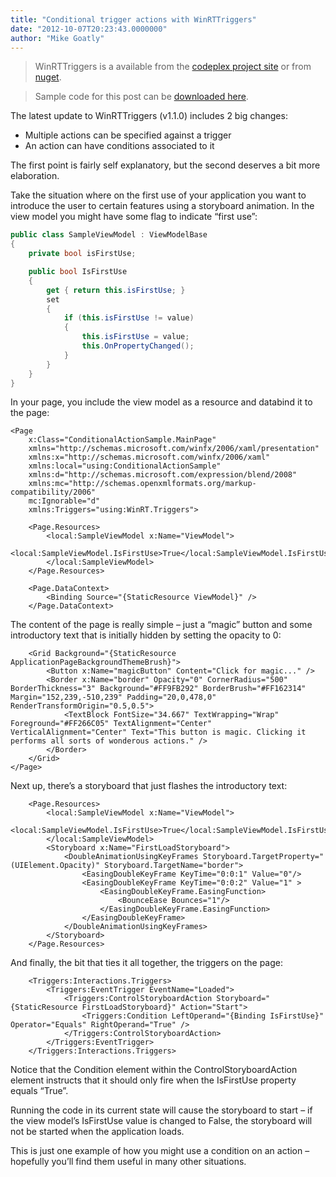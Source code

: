 ```yaml
---
title: "Conditional trigger actions with WinRTTriggers"
date: "2012-10-07T20:23:43.0000000"
author: "Mike Goatly"
---
```


> WinRTTriggers is a available from the [codeplex project site](http://winrttriggers.codeplex.com/) or from [nuget](https://nuget.org/packages/WinRTTriggers)\.
> 
> 

> Sample code for this post can be [downloaded here](http://www.goatly.net/Media/Default/Samples/ConditionalActionSample.zip)\.
> 
> 

The latest update to WinRTTriggers \(v1\.1\.0\) includes 2 big changes:

- Multiple actions can be specified against a trigger  
- An action can have conditions associated to it

The first point is fairly self explanatory\, but the second deserves a bit more elaboration\.

Take the situation where on the first use of your application you want to introduce the user to certain features using a storyboard animation\. In the view model you might have some flag to indicate “first use”:

``` csharp
public class SampleViewModel : ViewModelBase
{
    private bool isFirstUse;

    public bool IsFirstUse
    {
        get { return this.isFirstUse; }
        set
        {
            if (this.isFirstUse != value)
            {
                this.isFirstUse = value;
                this.OnPropertyChanged();
            }
        }
    }
}
```
In your page\, you include the view model as a resource and databind it to the page:

```
<Page
    x:Class="ConditionalActionSample.MainPage"
    xmlns="http://schemas.microsoft.com/winfx/2006/xaml/presentation"
    xmlns:x="http://schemas.microsoft.com/winfx/2006/xaml"
    xmlns:local="using:ConditionalActionSample"
    xmlns:d="http://schemas.microsoft.com/expression/blend/2008"
    xmlns:mc="http://schemas.openxmlformats.org/markup-compatibility/2006"
    mc:Ignorable="d"
    xmlns:Triggers="using:WinRT.Triggers">
    
    <Page.Resources>
        <local:SampleViewModel x:Name="ViewModel">
            <local:SampleViewModel.IsFirstUse>True</local:SampleViewModel.IsFirstUse>
        </local:SampleViewModel>
    </Page.Resources>
    
    <Page.DataContext>
        <Binding Source="{StaticResource ViewModel}" />
    </Page.DataContext>
```
The content of the page is really simple – just a “magic” button and some introductory text that is initially hidden by setting the opacity to 0:

```
    <Grid Background="{StaticResource ApplicationPageBackgroundThemeBrush}">
        <Button x:Name="magicButton" Content="Click for magic..." />
        <Border x:Name="border" Opacity="0" CornerRadius="500" BorderThickness="3" Background="#FF9FB292" BorderBrush="#FF162314" Margin="152,239,-510,239" Padding="20,0,478,0" RenderTransformOrigin="0.5,0.5">
            <TextBlock FontSize="34.667" TextWrapping="Wrap" Foreground="#FF266C05" TextAlignment="Center" VerticalAlignment="Center" Text="This button is magic. Clicking it performs all sorts of wonderous actions." />
        </Border>
    </Grid>
</Page>
```
Next up\, there’s a storyboard that just flashes the introductory text:

```
    <Page.Resources>
        <local:SampleViewModel x:Name="ViewModel">
            <local:SampleViewModel.IsFirstUse>True</local:SampleViewModel.IsFirstUse>
        </local:SampleViewModel>
        <Storyboard x:Name="FirstLoadStoryboard">
            <DoubleAnimationUsingKeyFrames Storyboard.TargetProperty="(UIElement.Opacity)" Storyboard.TargetName="border">
                <EasingDoubleKeyFrame KeyTime="0:0:1" Value="0"/>
                <EasingDoubleKeyFrame KeyTime="0:0:2" Value="1" >
                	<EasingDoubleKeyFrame.EasingFunction>
                		<BounceEase Bounces="1"/>
                	</EasingDoubleKeyFrame.EasingFunction>
                </EasingDoubleKeyFrame>
            </DoubleAnimationUsingKeyFrames>
        </Storyboard>
    </Page.Resources>

```
And finally\, the bit that ties it all together\, the triggers on the page:

```
    <Triggers:Interactions.Triggers>
        <Triggers:EventTrigger EventName="Loaded">
            <Triggers:ControlStoryboardAction Storyboard="{StaticResource FirstLoadStoryboard}" Action="Start">
                <Triggers:Condition LeftOperand="{Binding IsFirstUse}" Operator="Equals" RightOperand="True" />
            </Triggers:ControlStoryboardAction>
        </Triggers:EventTrigger>
    </Triggers:Interactions.Triggers>
```
Notice that the Condition element within the ControlStoryboardAction element instructs that it should only fire when the IsFirstUse property equals “True”\.

Running the code in its current state will cause the storyboard to start – if the view model’s IsFirstUse value is changed to False\, the storyboard will not be started when the application loads\.

This is just one example of how you might use a condition on an action – hopefully you’ll find them useful in many other situations\.

